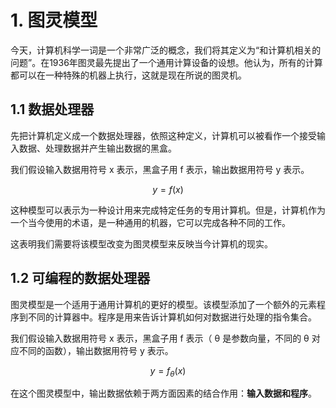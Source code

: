 # 1. 图灵模型
今天，计算机科学一词是一个非常广泛的概念，我们将其定义为“和计算机相关的问题”。在1936年图灵最先提出了一个通用计算设备的设想。他认为，所有的计算都可以在一种特殊的机器上执行，这就是现在所说的图灵机。  

## 1.1 数据处理器
先把计算机定义成一个数据处理器，依照这种定义，计算机可以被看作一个接受输入数据、处理数据并产生输出数据的黑盒。  

我们假设输入数据用符号 x 表示，黑盒子用 f 表示，输出数据用符号 y 表示。 

$$
y = f(x)
$$

这种模型可以表示为一种设计用来完成特定任务的专用计算机。但是，计算机作为一个当今使用的术语，是一种通用的机器，它可以完成各种不同的工作。  

这表明我们需要将该模型改变为图灵模型来反映当今计算机的现实。  

## 1.2 可编程的数据处理器
图灵模型是一个适用于通用计算机的更好的模型。该模型添加了一个额外的元素程序到不同的计算器中。程序是用来告诉计算机如何对数据进行处理的指令集合。  

我们假设输入数据用符号 x 表示，黑盒子用 f 表示（ θ 是参数向量，不同的 θ 对应不同的函数），输出数据用符号 y 表示。  

$$
y = f_{\theta}(x)
$$

在这个图灵模型中，输出数据依赖于两方面因素的结合作用：**输入数据和程序**。
